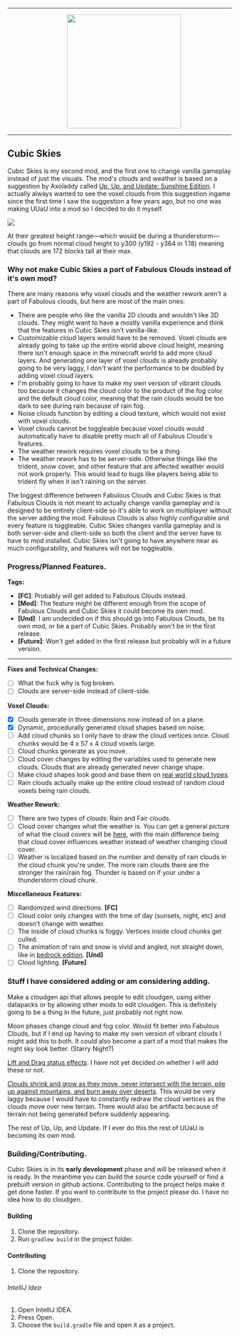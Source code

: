 ___

<p align="center" style="margin-left: 20px;">
  <img src="https://cdn.discordapp.com/attachments/870400219525832795/879425465381707796/icon.png" width="256" height="256" style="display: block;margin-left: auto;margin-right: auto;"/>
</p>

___

## Cubic Skies

Cubic Skies is my second mod, and the first one to change vanilla gameplay instead of just the visuals. The mod's clouds and weather is based on a suggestion by Axoladdy called [Up, Up, and Update: Sunshine Edition](https://new.reddit.com/r/minecraftsuggestions/comments/atvrl4/up_up_and_update_sunshine_edition_a_fully/). I actually always wanted to see the voxel clouds from this suggestion ingame since the first time I saw the suggestion a few years ago, but no one was making UUaU into a mod so I decided to do it myself.

![](https://cdn.discordapp.com/attachments/870400219525832795/879378413293563924/2021-08-22_20.32.42.png)

At their greatest height range—which would be during a thunderstorm—clouds go from normal cloud height to y300 (y192 - y364 in 1.18) meaning that clouds are 172 blocks tall at their max.

### Why not make Cubic Skies a part of Fabulous Clouds instead of it's own mod?

There are many reasons why voxel clouds and the weather rework aren't a part of Fabulous clouds, but here are most of the main ones:
- There are people who like the vanilla 2D clouds and wouldn't like 3D clouds. They might want to have a mostly vanilla experience and think that the features in Cubic Skies isn't vanilla-like.
- Customizable cloud layers would have to be removed. Voxel clouds are already going to take up the entire world above cloud height, meaning there isn't enough space in the minecraft world to add more cloud layers. And generating one layer of voxel clouds is already probably going to be very laggy, I don't want the performance to be doubled by adding voxel cloud layers.
- I'm probably going to have to make my own version of vibrant clouds too because it changes the cloud color to the product of the fog color and the default cloud color, meaning that the rain clouds would be too dark to see during rain because of rain fog.
- Noise clouds function by editing a cloud texture, which would not exist with voxel clouds.
- Voxel clouds cannot be toggleable because voxel clouds would automatically have to disable pretty much all of Fabulous Clouds's features. 
- The weather rework requires voxel clouds to be a thing.
- The weather rework has to be server-side. Otherwise things like the trident, snow cover, and other feature that are affected weather would not work properly. This would lead to bugs like players being able to trident fly when it isn't raining on the server.

The biggest difference between Fabulous Clouds and Cubic Skies is that Fabulous Clouds is not meant to actually change vanilla gameplay and is designed to be entirely client-side so it's able to work on multiplayer without the server adding the mod. Fabulous Clouds is also highly configurable and every feature is toggleable. Cubic Skies changes vanilla gameplay and is both server-side and client-side so both the client and the server have to have to mod installed. Cubic Skies isn't going to have anywhere near as much configurability, and features will not be toggleable.

### Progress/Planned Features.

**Tags:**
- **[FC]**: Probably will get added to Fabulous Clouds instead.
- **[Mod]**: The feature might be different enough from the scope of Fabulous Clouds and Cubic Skies it could become its own mod.
- **[Und]**: I am undecided on if this should go into Fabulous Clouds, be its own mod, or be a part of Cubic Skies. Probably won't be in the first release.
- **[Future]**: Won't get added in the first release but probably will in a future version.

___

**Fixes and Technical Changes:**
- [ ] What the fuck why is fog broken.
- [ ] Clouds are server-side instead of client-side.

**Voxel Clouds:**
- [x] Clouds generate in three dimensions now instead of on a plane. 
- [x] Dynamic, procedurally generated cloud shapes based on noise.
- [ ] Add cloud chunks so I only have to draw the cloud vertices once. Cloud chunks would be 4 x 57 x 4 cloud voxels large.
- [ ] Cloud chunks generate as you move.
- [ ] Cloud cover changes by editing the variables used to generate new clouds. Clouds that are already generated never change shape. 
- [ ] Make cloud shapes look good and base them on [real world cloud types](https://en.wikipedia.org/wiki/List_of_cloud_types).
- [ ] Rain clouds actually make up the entire cloud instead of random cloud voxels being rain clouds.

**Weather Rework:**
- [ ] There are two types of clouds: Rain and Fair clouds.
- [ ] Cloud cover changes what the weather is. You can get a general picture of what the cloud covers will be [here](https://imgur.com/gallery/FLIbgmS), with the main difference being that cloud cover influences weather instead of weather changing cloud cover.
- [ ] Weather is localized based on the number and density of rain clouds in the cloud chunk you're under. The more rain clouds there are the stronger the rain/rain fog. Thunder is based on if your under a thunderstorm cloud chunk.

**Miscellaneous Features:**
- [ ] Randomized wind directions. **[FC]**
- [ ] Cloud color only changes with the time of day (sunsets, night, etc) and doesn't change with weather.
- [ ] The inside of cloud chunks is foggy. Vertices inside cloud chunks get culled.
- [ ] The animation of rain and snow is vivid and angled, not straight down, like in [bedrock edition](https://minecraft.fandom.com/wiki/File:Snowfall_comparsion.gif). **[Und]**
- [ ] Cloud lighting. **[Future]**

### Stuff I have considered adding or am considering adding.

Make a cloudgen api that allows people to edit cloudgen, using either datapacks or by allowing other mods to edit cloudgen. This is definitely going to be a thing in the future, just probably not right now.

Moon phases change cloud and fog color. Would fit better into Fabulous Clouds, but if I end up having to make my own version of vibrant clouds I might add this to both. It could also become a part of a mod that makes the night sky look better. (Starry Night?)

[Lift and Drag status effects](https://imgur.com/gallery/aikw2eg). I have not yet decided on whether I will add these or not.

[Clouds shrink and grow as they move, never intersect with the terrain, pile up against mountains, and burn away over deserts](https://www.reddit.com/r/Minecraft/comments/e7xol/this_is_how_clouds_should_work_gif_simulation/). This would be very laggy because I would have to constantly redraw the cloud vertices as the clouds move over new terrain. There would also be artifacts because of terrain not being generated before suddenly appearing.

The rest of Up, Up, and Update. If I ever do this the rest of UUaU is becoming its own mod.

### Building/Contributing.

Cubic Skies is in its **early development** phase and will be released when it is ready. In the meantime you can build the source code yourself or find a prebuilt version in github actions. Contributing to the project helps make it get done faster. If you want to contribute to the project please do. I have no idea how to do cloudgen.

#### Building
1. Clone the repository.
2. Run `gradlew build` in the project folder.

#### Contributing
1. Clone the repository.

###### IntelliJ Idea
1. Open IntelliJ IDEA.
2. Press Open.
3. Choose the `build.gradle` file and open it as a project.